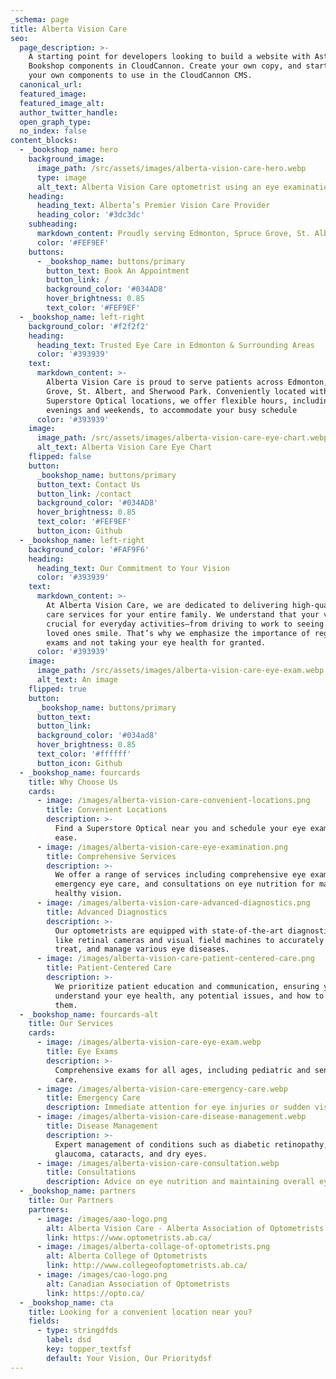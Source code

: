 ```yaml
---
_schema: page
title: Alberta Vision Care
seo:
  page_description: >-
    A starting point for developers looking to build a website with Astro, using
    Bookshop components in CloudCannon. Create your own copy, and start creating
    your own components to use in the CloudCannon CMS.
  canonical_url:
  featured_image:
  featured_image_alt:
  author_twitter_handle:
  open_graph_type:
  no_index: false
content_blocks:
  - _bookshop_name: hero
    background_image:
      image_path: /src/assets/images/alberta-vision-care-hero.webp
      type: image
      alt_text: Alberta Vision Care optometrist using an eye examination device
    heading:
      heading_text: Alberta’s Premier Vision Care Provider
      heading_color: '#3dc3dc'
    subheading:
      markdown_content: Proudly serving Edmonton, Spruce Grove, St. Albert, and Sherwood Park
      color: '#FEF9EF'
    buttons:
      - _bookshop_name: buttons/primary
        button_text: Book An Appointment
        button_link: /
        background_color: '#034AD8'
        hover_brightness: 0.85
        text_color: '#FEF9EF'
  - _bookshop_name: left-right
    background_color: '#f2f2f2'
    heading:
      heading_text: Trusted Eye Care in Edmonton & Surrounding Areas
      color: '#393939'
    text:
      markdown_content: >-
        Alberta Vision Care is proud to serve patients across Edmonton, Spruce
        Grove, St. Albert, and Sherwood Park. Conveniently located within
        Superstore Optical locations, we offer flexible hours, including
        evenings and weekends, to accommodate your busy schedule
      color: '#393939'
    image:
      image_path: /src/assets/images/alberta-vision-care-eye-chart.webp
      alt_text: Alberta Vision Care Eye Chart
    flipped: false
    button:
      _bookshop_name: buttons/primary
      button_text: Contact Us
      button_link: /contact
      background_color: '#034AD8'
      hover_brightness: 0.85
      text_color: '#FEF9EF'
      button_icon: Github
  - _bookshop_name: left-right
    background_color: '#FAF9F6'
    heading:
      heading_text: Our Commitment to Your Vision
      color: '#393939'
    text:
      markdown_content: >-
        At Alberta Vision Care, we are dedicated to delivering high-quality eye
        care services for your entire family. We understand that your vision is
        crucial for everyday activities—from driving to work to seeing your
        loved ones smile. That’s why we emphasize the importance of regular eye
        exams and not taking your eye health for granted.
      color: '#393939'
    image:
      image_path: /src/assets/images/alberta-vision-care-eye-exam.webp
      alt_text: An image
    flipped: true
    button:
      _bookshop_name: buttons/primary
      button_text:
      button_link:
      background_color: '#034ad8'
      hover_brightness: 0.85
      text_color: '#ffffff'
      button_icon: Github
  - _bookshop_name: fourcards
    title: Why Choose Us
    cards:
      - image: /images/alberta-vision-care-convenient-locations.png
        title: Convenient Locations
        description: >-
          Find a Superstore Optical near you and schedule your eye exam with
          ease.
      - image: /images/alberta-vision-care-eye-examination.png
        title: Comprehensive Services
        description: >-
          We offer a range of services including comprehensive eye exams,
          emergency eye care, and consultations on eye nutrition for maintaining
          healthy vision.
      - image: /images/alberta-vision-care-advanced-diagnostics.png
        title: Advanced Diagnostics
        description: >-
          Our optometrists are equipped with state-of-the-art diagnostic tools
          like retinal cameras and visual field machines to accurately diagnose,
          treat, and manage various eye diseases.
      - image: /images/alberta-vision-care-patient-centered-care.png
        title: Patient-Centered Care
        description: >-
          We prioritize patient education and communication, ensuring you
          understand your eye health, any potential issues, and how to address
          them.
  - _bookshop_name: fourcards-alt
    title: Our Services
    cards:
      - image: /images/alberta-vision-care-eye-exam.webp
        title: Eye Exams
        description: >-
          Comprehensive exams for all ages, including pediatric and senior eye
          care.
      - image: /images/alberta-vision-care-emergency-care.webp
        title: Emergency Care
        description: Immediate attention for eye injuries or sudden vision problems.
      - image: /images/alberta-vision-care-disease-management.webp
        title: Disease Management
        description: >-
          Expert management of conditions such as diabetic retinopathy,
          glaucoma, cataracts, and dry eyes.
      - image: /images/alberta-vision-care-consultation.webp
        title: Consultations
        description: Advice on eye nutrition and maintaining overall eye health.
  - _bookshop_name: partners
    title: Our Partners
    partners:
      - image: /images/aao-logo.png
        alt: Alberta Vision Care - Alberta Association of Optometrists
        link: https://www.optometrists.ab.ca/
      - image: /images/alberta-collage-of-optometrists.png
        alt: Alberta College of Optometrists
        link: http://www.collegeofoptometrists.ab.ca/
      - image: /images/cao-logo.png
        alt: Canadian Association of Optometrists
        link: https://opto.ca/
  - _bookshop_name: cta
    title: Looking for a convenient location near you?
    fields:
      - type: stringdfds
        label: dsd
        key: topper_textfsf
        default: Your Vision, Our Prioritydsf
---
```


